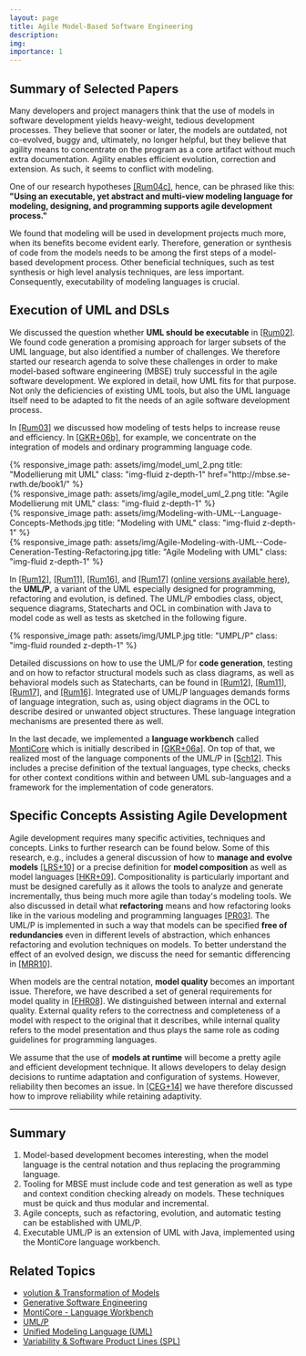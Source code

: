 ```yaml
---
layout: page
title: Agile Model-Based Software Engineering
description: 
img: 
importance: 1
---
```


## Summary of Selected Papers
Many developers and project managers think that the use of models in software development yields heavy-weight, tedious development processes. They believe that sooner or later, the models are outdated, not co-evolved, buggy and, ultimately, no longer helpful, but they believe that agility means to concentrate on the program as a core artifact without much extra documentation. Agility enables efficient evolution, correction and extension. As such, it seems to conflict with modeling.

One of our research hypotheses [[Rum04c]](https://www.se-rwth.de/topics/Agile-MBSE.php#Rum04c), hence, can be phrased like this: **"Using an executable, yet abstract and multi-view modeling language for modeling, designing, and programming supports agile development process."**

We found that modeling will be used in development projects much more, when its benefits become evident early. Therefore, generation or synthesis of code from the models needs to be among the first steps of a model-based development process. Other beneficial techniques, such as test synthesis or high level analysis techniques, are less important. Consequently, executability of modeling languages is crucial.

## Execution of UML and DSLs
We discussed the question whether **UML should be executable** in [[Rum02]](https://www.se-rwth.de/topics/Agile-MBSE.php#Rum02). We found code generation a promising approach for larger subsets of the UML language, but also identified a number of challenges. We therefore started our research agenda to solve these challenges in order to make model-based software engineering (MBSE) truly successful in the agile software development. We explored in detail, how UML fits for that purpose. Not only the deficiencies of existing UML tools, but also the UML language itself need to be adapted to fit the needs of an agile software development process.

In [[Rum03]](https://www.se-rwth.de/topics/Agile-MBSE.php#Rum03) we discussed how modeling of tests helps to increase reuse and efficiency. In [[GKR+06b]](https://www.se-rwth.de/topics/Agile-MBSE.php#GKR+06b), for example, we concentrate on the integration of models and ordinary programming language code.

<div class="row">
    <div class="col-sm mt-3 mt-md-0">
        {% responsive_image path: assets/img/model_uml_2.png title: "Modellierung mit UML" class: "img-fluid z-depth-1" href="http://mbse.se-rwth.de/book1/" %}
    </div>
    <div class="col-sm mt-3 mt-md-0">
        {% responsive_image path: assets/img/agile_model_uml_2.png title: "Agile Modellierung mit UML" class: "img-fluid z-depth-1" %}
    </div>
    <div class="col-sm mt-3 mt-md-0">
        {% responsive_image path: assets/img/Modeling-with-UML--Language-Concepts-Methods.jpg title: "Modeling with UML" class: "img-fluid z-depth-1" %}
    </div>
    <div class="col-sm mt-3 mt-md-0">
        {% responsive_image path: assets/img/Agile-Modeling-with-UML--Code-Ceneration-Testing-Refactoring.jpg title: "Agile Modeling with UML" class: "img-fluid z-depth-1" %}
    </div>
</div>

In [[Rum12]](https://www.se-rwth.de/topics/Agile-MBSE.php#Rum12), [[Rum11]](https://www.se-rwth.de/topics/Agile-MBSE.php#Rum11), [[Rum16]](http://www.se-rwth.de/mbse/), and [[Rum17]](http://www.se-rwth.de/mbse/) [(online versions available here)](http://www.se-rwth.de/mbse/), the **UML/P**, a variant of the UML especially designed for programming, refactoring and evolution, is defined. The UML/P embodies class, object, sequence diagrams, Statecharts and OCL in combination with Java to model code as well as tests as sketched in the following figure.

<div class="row">
    <div class="col-sm mt-3 mt-md-0">
        {% responsive_image path: assets/img/UMLP.jpg title: "UMPL/P" class: "img-fluid rounded z-depth-1" %}
    </div>
</div>

Detailed discussions on how to use the UML/P for **code generation**, testing and on how to refactor structural models such as class diagrams, as well as behavioral models such as Statecharts, can be found in [[Rum12]](https://www.se-rwth.de/topics/Agile-MBSE.php#Rum12), [[Rum11]](https://www.se-rwth.de/topics/Agile-MBSE.php#Rum11), [[Rum17]](http://www.se-rwth.de/mbse/), and [[Rum16]](http://www.se-rwth.de/mbse/). Integrated use of UML/P languages demands forms of language integration, such as, using object diagrams in the OCL to describe desired or unwanted object structures. These language integration mechanisms are presented there as well.

In the last decade, we implemented a **language workbench** called [MontiCore](https://www.se-rwth.de/topics/MontiCore.php) which is initially described in [[GKR+06a]](https://www.se-rwth.de/topics/Agile-MBSE.php#GKR+06a). On top of that, we realized most of the language components of the UML/P in [[Sch12]](https://www.se-rwth.de/topics/Agile-MBSE.php#Sch12). This includes a precise definition of the textual languages, type checks, checks for other context conditions within and between UML sub-languages and a framework for the implementation of code generators.

## Specific Concepts Assisting Agile Development
Agile development requires many specific activities, techniques and concepts. Links to further research can be found below. Some of this research, e.g., includes a general discussion of how to **manage and evolve models** [[LRS+10]](https://www.se-rwth.de/topics/Agile-MBSE.php#LRS+10) or a precise definition for **model composition** as well as model languages [[HKR+09]](https://www.se-rwth.de/topics/Agile-MBSE.php#HKR+09). Compositionality is particularly important and must be designed carefully as it allows the tools to analyze and generate incrementally, thus being much more agile than today's modeling tools. We also discussed in detail what **refactoring** means and how refactoring looks like in the various modeling and programming languages [[PR03]](https://www.se-rwth.de/topics/Agile-MBSE.php#PR03). The UML/P is implemented in such a way that models can be specified **free of redundancies** even in different levels of abstraction, which enhances refactoring and evolution techniques on models. To better understand the effect of an evolved design, we discuss the need for semantic differencing in [[MRR10]](https://www.se-rwth.de/publications/A-Manifesto-for-Semantic-Model-Differencing.pdf).

When models are the central notation, **model quality** becomes an important issue. Therefore, we have described a set of general requirements for model quality in [[FHR08]](https://www.se-rwth.de/topics/Agile-MBSE.php#FHR08). We distinguished between internal and external quality. External quality refers to the correctness and completeness of a model with respect to the original that it describes, while internal quality refers to the model presentation and thus plays the same role as coding guidelines for programming languages.

We assume that the use of **models at runtime** will become a pretty agile and efficient development technique. It allows developers to delay design decisions to runtime adaptation and configuration of systems. However, reliability then becomes an issue. In [[CEG+14]](https://www.se-rwth.de/publications/Using-Models-at-Runtime-to-Address-Assurance-for-Self-Adaptive-Systems.pdf) we have therefore discussed how to improve reliability while retaining adaptivity.

<hr>

## Summary
1. Model-based development becomes interesting, when the model language is the central notation and thus replacing the programming language.
2. Tooling for MBSE must include code and test generation as well as type and context condition checking already on models. These techniques must be quick and thus modular and incremental.
3. Agile concepts, such as refactoring, evolution, and automatic testing can be established with UML/P.
4. Executable UML/P is an extension of UML with Java, implemented using the MontiCore language workbench.

## Related Topics
- [volution & Transformation of Models](/topics/Evolution)
- [Generative Software Engineering](/topics/Generative-SE)
- [MontiCore - Language Workbench](/topics/MontiCore)
- [UML/P](/topics/UML-P)
- [Unified Modeling Language (UML)](/topics/Unified-Modeling-Language)
- [Variability & Software Product Lines (SPL)](/topics/Variability)